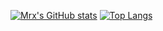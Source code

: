 [![Mrx's GitHub stats](https://github-readme-stats.vercel.app/api?username=Mrxyx)](https://github.com/Mrxyx/github-readme-stats)
[![Top Langs](https://github-readme-stats.vercel.app/api/top-langs/?username=Mrxyx)](https://github.com/Mrxyx/github-readme-stats)